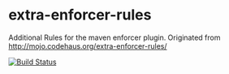 # extra-enforcer-rules
Additional Rules for the maven enforcer plugin. Originated from http://mojo.codehaus.org/extra-enforcer-rules/

[![Build Status](https://travis-ci.org/maddingo/extra-enforcer-rules.svg)](https://travis-ci.org/maddingo/extra-enforcer-rules)
